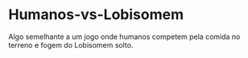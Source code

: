 # Humanos-vs-Lobisomem
Algo semelhante a um jogo onde humanos competem pela comida no terreno e fogem do Lobisomem solto.
